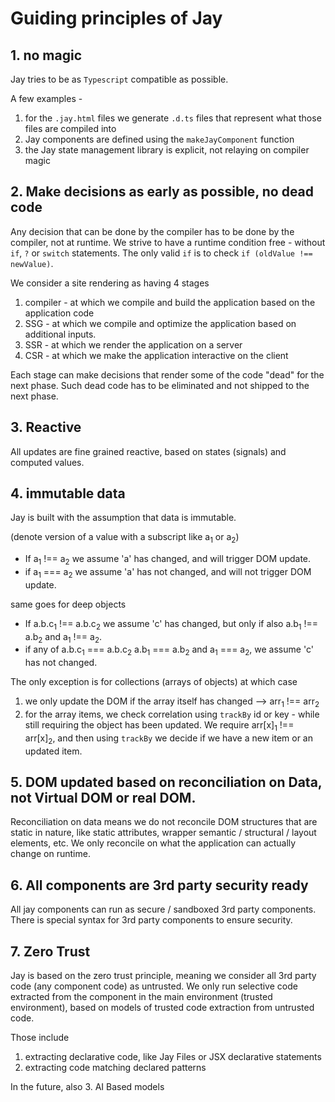# Guiding principles of Jay

## 1. no magic

Jay tries to be as `Typescript` compatible as possible.

A few examples -

1. for the `.jay.html` files we generate `.d.ts` files that represent what those files are compiled into
2. Jay components are defined using the `makeJayComponent` function
3. the Jay state management library is explicit, not relaying on compiler magic

## 2. Make decisions as early as possible, no dead code

Any decision that can be done by the compiler has to be done by the compiler, not at runtime.
We strive to have a runtime condition free - without `if`, `?` or `switch` statements.
The only valid `if` is to check `if (oldValue !== newValue)`.

We consider a site rendering as having 4 stages

1. compiler - at which we compile and build the application based on the application code
2. SSG - at which we compile and optimize the application based on additional inputs.
3. SSR - at which we render the application on a server
4. CSR - at which we make the application interactive on the client

Each stage can make decisions that render some of the code "dead" for the next phase. Such dead code has to be eliminated
and not shipped to the next phase.

## 3. Reactive

All updates are fine grained reactive, based on states (signals) and computed values.

## 4. immutable data

Jay is built with the assumption that data is immutable.

(denote version of a value with a subscript like a<sub>1</sub> or a<sub>2</sub>)

- If a<sub>1</sub> !== a<sub>2</sub> we assume 'a' has changed, and will trigger DOM update.
- if a<sub>1</sub> === a<sub>2</sub> we assume 'a' has not changed, and will not trigger DOM update.

same goes for deep objects

- If a.b.c<sub>1</sub> !== a.b.c<sub>2</sub> we assume 'c' has changed, but only if also a.b<sub>1</sub> !== a.b<sub>2</sub> and a<sub>1</sub> !== a<sub>2</sub>.
- if any of a.b.c<sub>1</sub> === a.b.c<sub>2</sub> a.b<sub>1</sub> === a.b<sub>2</sub> and a<sub>1</sub> === a<sub>2</sub>, we assume 'c' has not changed.

The only exception is for collections (arrays of objects) at which case

1. we only update the DOM if the array itself has changed --> arr<sub>1</sub> !== arr<sub>2</sub>
2. for the array items, we check correlation using `trackBy` id or key - while still requiring the object has been updated.
   We require arr[x]<sub>1</sub> !== arr[x]<sub>2</sub>, and then using `trackBy` we decide if we have a new item or an updated item.

## 5. DOM updated based on reconciliation on Data, not Virtual DOM or real DOM.

Reconciliation on data means we do not reconcile DOM structures that are static in nature, like static attributes,
wrapper semantic / structural / layout elements, etc. We only reconcile on what the application can actually change on runtime.

## 6. All components are 3rd party security ready

All jay components can run as secure / sandboxed 3rd party components. 
There is special syntax for 3rd party components to ensure security.

## 7. Zero Trust

Jay is based on the zero trust principle, meaning we consider all 3rd party code (any component code) as untrusted.
We only run selective code extracted from the component in the main environment (trusted environment), based on
models of trusted code extraction from untrusted code.

Those include

1. extracting declarative code, like Jay Files or JSX declarative statements
2. extracting code matching declared patterns

In the future, also 3. AI Based models

